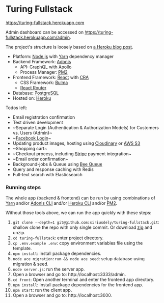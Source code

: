 # Turing Fullstack

https://turing-fullstack.herokuapp.com

Admin dashboard can be accessed on https://turing-fullstack.herokuapp.com/admin.

The project's structure is loosely based on [a Heroku blog post](https://blog.heroku.com/a-rock-solid-modern-web-stack).

- Platform: [Node.js](https://nodejs.org) with [Yarn](https://yarnpkg.com) dependency manager
- Backend Framework: [Adonis](https://adonisjs.com)
  - API: [GraphQL](https://graphql.github.io) with [Apollo](https://www.apollographql.com/docs/react)
  - Process Manager: [PM2](https://pm2.io)
- Frontend Framework: [React](https://reactjs.org) with [CRA](https://facebook.github.io/create-react-app)
  - CSS Framework: [Bulma](https://bulma.io)
  - [React Router](https://reacttraining.com/react-router/web)
- Database: [PostgreSQL](https://postgresql.org)
- Hosted on: [Heroku](https://heroku.com)

Todos left:
- Email registration confirmation
- Test driven development
- ~Separate Login (Authentication & Authorization Models) for Customers vs. Users (Admin)~
- ~[Facebook Login](https://developers.facebook.com/docs/facebook-login/web)~
- Updating product images, hosting using [Cloudinary](https://elements.heroku.com/addons/cloudinary) or [AWS S3](https://aws.amazon.com/s3)
- ~Shopping cart~
- ~Checkout process, including [Stripe](https://stripe.com) payment integration~
- ~Email order confirmation~
- Background-jobs & Queue using [Bee Queue](https://github.com/bee-queue/bee-queue)
- Query and response caching with Redis
- Full-text search with Elasticsearch

### Running steps

The whole app (backend & frontend) can be run by using combinations of [Yarn](https://yarnpkg.com/en/docs/install) and/or [Adonis CLI](https://adonisjs.com/docs/4.1/installation#_installing_adonisjs) and/or [Heroku CLI](https://devcenter.heroku.com/articles/heroku-cli#download-and-install) and/or [PM2](https://pm2.io/runtime).

Without those tools above, we can run the app quickly with these steps:

1. `git clone --depth=1 git@github.com:siriusdely/turing-fullstack.git`: shallow clone the repo with only single commit. Or  download [zip](https://github.com/siriusdely/turing-fullstack/archive/master.zip) and unzip.
2. `cd turing-fullstack`: enter project directory.
3. `cp .env.example .env`: copy environment variables file using the template.
4. `npm install`: install package dependencies.
5. `node ace migration:run && node ace seed`: setup database using migration & seed.
6. `node server.js`: run the server app.
7. Open a browser and go to: http://localhost:3333/admin.
8. `cd front`: Open another terminal and enter the frontend app directory.
9. `npm install`: install package dependencies for the frontend app.
10. `npm start`: run the client app.
10. Open a browser and go to: http://localhost:3000.
